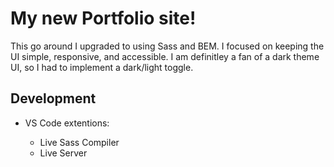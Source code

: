 # My new Portfolio site!

This go around I upgraded to using Sass and BEM.
I focused on keeping the UI simple, responsive, and accessible. I am definitley a fan of a dark theme UI, so I had to implement a dark/light toggle.

## Development

- VS Code extentions:

  - Live Sass Compiler
  - Live Server
